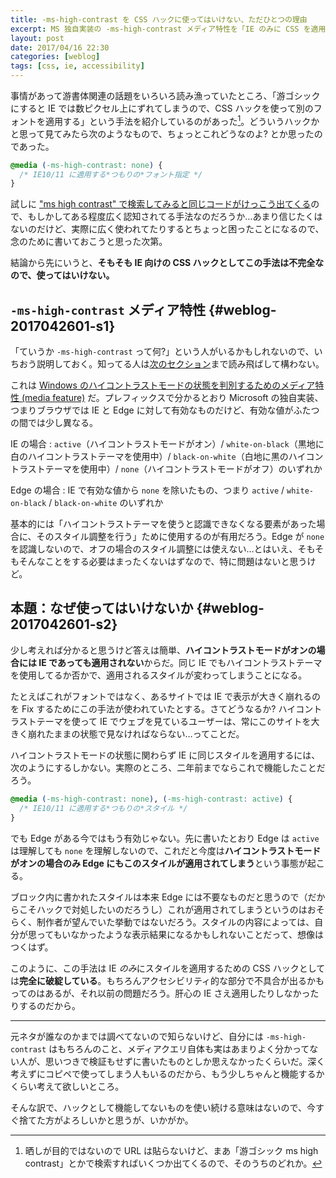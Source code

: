 ```yaml
---
title: -ms-high-contrast を CSS ハックに使ってはいけない、ただひとつの理由
excerpt: MS 独自実装の -ms-high-contrast メディア特性を「IE のみに CSS を適用するハック」として使用するコードが出回ってるようだけど、どう考えても CSS ハックとして不完全なので使ってはいけない…という話を念のために書いておく。
layout: post
date: 2017/04/16 22:30
categories: [weblog]
tags: [css, ie, accessibility]
---
```


事情があって游書体関連の話題をいろいろ読み漁っていたところ、「游ゴシックにすると IE では数ピクセル上にずれてしまうので、CSS ハックを使って別のフォントを適用する」という手法を紹介しているのがあった[^1]。どういうハックかと思って見てみたら次のようなもので、ちょっとこれどうなのよ? とか思ったのであった。

```css
@media (-ms-high-contrast: none) {
  /* IE10/11 に適用する*つもりの*フォント指定 */
}
```

試しに ["ms high contrast" で検索してみると同じコードがけっこう出てくる][search-results]ので、もしかしてある程度広く認知されてる手法なのだろうか…あまり信じたくはないのだけど、実際に広く使われてたりするとちょっと困ったことになるので、念のために書いておこうと思った次第。

結論から先にいうと、**そもそも IE 向けの CSS ハックとしてこの手法は不完全なので、使ってはいけない。**


`-ms-high-contrast` メディア特性  {#weblog-2017042601-s1}
----------------------------------------

「ていうか `-ms-high-contrast` って何?」という人がいるかもしれないので、いちおう説明しておく。知ってる人は[次のセクション](#weblog-2017042601-s2)まで読み飛ばして構わない。

これは [Windows のハイコントラストモードの状態を判別するためのメディア特性 (media feature)][ms-high-contrast] だ。プレフィックスで分かるとおり Microsoft の独自実装、つまりブラウザでは IE と Edge に対して有効なものだけど、有効な値がふたつの間では少し異なる。

IE の場合
: `active`（ハイコントラストモードがオン）/ `white-on-black`（黒地に白のハイコントラストテーマを使用中）/ `black-on-white`（白地に黒のハイコントラストテーマを使用中）/ `none`（ハイコントラストモードがオフ）のいずれか

Edge の場合
: IE で有効な値から `none` を除いたもの、つまり `active` / `white-on-black` / `black-on-white` のいずれか

基本的には「ハイコントラストテーマを使うと認識できなくなる要素があった場合に、そのスタイル調整を行う」ために使用するのが有用だろう。Edge が `none` を認識しないので、オフの場合のスタイル調整には使えない…とはいえ、そもそもそんなことをする必要はまったくないはずなので、特に問題はないと思うけど。


本題：なぜ使ってはいけないか  {#weblog-2017042601-s2}
----------------------------------------

少し考えれば分かると思うけど答えは簡単、**ハイコントラストモードがオンの場合には IE であっても適用されない**からだ。同じ IE でもハイコントラストテーマを使用してるか否かで、適用されるスタイルが変わってしまうことになる。

たとえばこれがフォントではなく、あるサイトでは IE で表示が大きく崩れるのを Fix するためにこの手法が使われていたとする。さてどうなるか? ハイコントラストテーマを使って IE でウェブを見ているユーザーは、常にこのサイトを大きく崩れたままの状態で見なければならない…ってことだ。

ハイコントラストモードの状態に関わらず IE に同じスタイルを適用するには、次のようにするしかない。実際のところ、二年前までならこれで機能したことだろう。

```css
@media (-ms-high-contrast: none), (-ms-high-contrast: active) {
  /* IE10/11 に適用する*つもりの*スタイル */
}
```

でも Edge がある今ではもう有効じゃない。先に書いたとおり Edge は `active` は理解しても `none` を理解しないので、これだと今度は**ハイコントラストモードがオンの場合のみ Edge にもこのスタイルが適用されてしまう**という事態が起こる。

ブロック内に書かれたスタイルは本来 Edge には不要なものだと思うので（だからこそハックで対処したいのだろうし）これが適用されてしまうというのはおそらく、制作者が望んでいた挙動ではないだろう。スタイルの内容によっては、自分が思ってもいなかったような表示結果になるかもしれないことだって、想像はつくはず。

このように、この手法は IE *のみ*にスタイルを適用するための CSS ハックとしては**完全に破綻している**。もちろんアクセシビリティ的な部分で不具合が出るかもってのはあるが、それ以前の問題だろう。肝心の IE さえ適用したりしなかったりするのだから。

- - - - -

元ネタが誰なのかまでは調べてないので知らないけど、自分には `-ms-high-contrast` はもちろんのこと、メディアクエリ自体も実はあまりよく分かってない人が、思いつきで検証もせずに書いたものとしか思えなかったくらいだ。深く考えずにコピペで使ってしまう人もいるのだから、もう少しちゃんと機能するかくらい考えて欲しいところ。

そんな訳で、ハックとして機能してないものを使い続ける意味はないので、今すぐ捨てた方がよろしいかと思うが、いかがか。


[^1]: 晒しが目的ではないので URL は貼らないけど、まあ「游ゴシック ms high contrast」とかで検索すればいくつか出てくるので、そのうちのどれか。

[search-results]: https://www.google.co.jp/search?q=ms+high+contrast
[ms-high-contrast]: https://msdn.microsoft.com/en-us/library/hh771830(v=vs.85).aspx